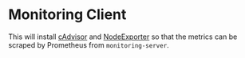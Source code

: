 # Monitoring Client

This will install [cAdvisor](https://github.com/google/cadvisor) and [NodeExporter](https://github.com/prometheus/node_exporter) so that the metrics can be scraped by Prometheus from `monitoring-server`.
